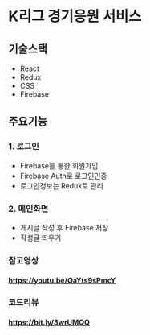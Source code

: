 # K리그 경기응원 서비스

## 기술스택

- React
- Redux
- CSS
- Firebase

## 주요기능

### 1. 로그인
- Firebase를 통한 회원가입
- Firebase Auth로 로그인인증
- 로그인정보는 Redux로 관리

### 2. 메인화면
- 게시글 작성 후 Firebase 저장
- 작성글 띄우기

### 참고영상
#### https://youtu.be/QaYts9sPmcY

### 코드리뷰
#### https://bit.ly/3wrUMQQ
